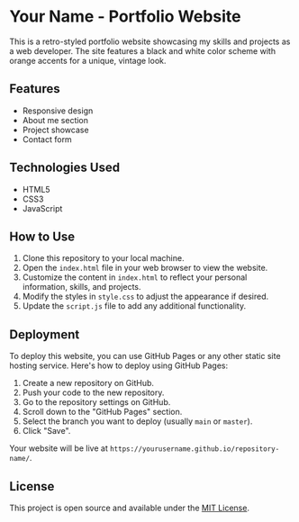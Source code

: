 # Your Name - Portfolio Website

This is a retro-styled portfolio website showcasing my skills and projects as a web developer. The site features a black and white color scheme with orange accents for a unique, vintage look.

## Features

- Responsive design
- About me section
- Project showcase
- Contact form

## Technologies Used

- HTML5
- CSS3
- JavaScript

## How to Use

1. Clone this repository to your local machine.
2. Open the `index.html` file in your web browser to view the website.
3. Customize the content in `index.html` to reflect your personal information, skills, and projects.
4. Modify the styles in `style.css` to adjust the appearance if desired.
5. Update the `script.js` file to add any additional functionality.

## Deployment

To deploy this website, you can use GitHub Pages or any other static site hosting service. Here's how to deploy using GitHub Pages:

1. Create a new repository on GitHub.
2. Push your code to the new repository.
3. Go to the repository settings on GitHub.
4. Scroll down to the "GitHub Pages" section.
5. Select the branch you want to deploy (usually `main` or `master`).
6. Click "Save".

Your website will be live at `https://yourusername.github.io/repository-name/`.

## License

This project is open source and available under the [MIT License](LICENSE).
